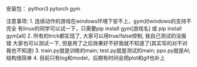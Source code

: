 安装包：
python3
pytorch
gym

注意事项:
1.
连续动作的游戏在windows环境下安不上，gym对windows的支持不完全
有linux的同学可以试一下，只需要pip install gym[游戏名] 或 pip install gym[all]
2.
所有的trick都实现了, 大家可以用true/false控制, 我自己测试的没报错
大家也可以测试一下, 但是用了之后效果好不好我就不知道了(其实写的对不对我也不知道)
3. 
train.py就是训练的main; test.py就是测试的main; ppo.py就是AI; 结构很简单
4.
目前只有log和model，后期有时间会把plot和gif也补上
